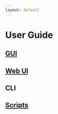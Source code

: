 ```yaml
---
layout: default
---
```

# User Guide

## [GUI]({{site.baseurl}}/wiki/gui/DAISY-Pipeline-2-User-Guide/)

## [Web UI]({{site.baseurl}}/wiki/webui/User-Guide/)

## CLI

## [Scripts]({{site.baseurl}}/Get-Help/User-Guide/Scripts.html)
